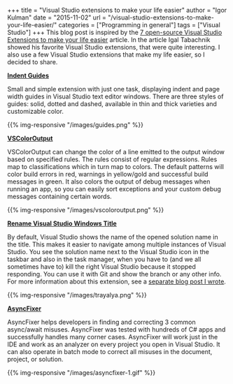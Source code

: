+++
title = "Visual Studio extensions to make your life easier"
author = "Igor Kulman"
date = "2015-11-02"
url = "/visual-studio-extensions-to-make-your-life-easier/"
categories = ["Programming in general"]
tags = ["Visual Studio"]
+++
This blog post is inspired by the [7 open-source Visual Studio Extensions to make your life easier][1] article. In the article Igal Tabachnik showed his favorite Visual Studio extensions, that were quite interesting. I also use a few Visual Studio extensions that make my life easier, so I decided to share. 

<!--more-->

**[Indent Guides][2]**

Small and simple extension with just one task, displaying indent and page width guides in Visual Studio text editor windows. There are three styles of guides: solid, dotted and dashed, available in thin and thick varieties and customizable color.

{{% img-responsive "/images/guides.png" %}}

**[VSColorOutput][4]**

VSColorOutput can change the color of a line emitted to the output window based on specified rules. The rules consist of regular expressions. Rules map to classifications which in turn map to colors. The default patterns will color build errors in red, warnings in yellow/gold and successful build messages in green. It also colors the output of debug messages when running an app, so you can easily sort exceptions and your custom debug messages containing certain words. 

{{% img-responsive "/images/vscoloroutput.png" %}}

**[Rename Visual Studio Windows Title][6]**

By default, Visual Studio shows the name of the opened solution name in the title. This makes it easier to navigate among multiple instances of Visual Studio. You see the solution name next to the Visual Studio icon in the taskbar and also in the task manager, when you have to (and we all sometimes have to) kill the right Visual Studio because it stopped responding. You can use it with Git and show the branch or any other info. For more information about this extension, see a [separate blog post I wrote][7].

{{% img-responsive "/images/trayalya.png" %}}

**[AsyncFixer][9]**

AsyncFixer helps developers in finding and correcting 3 common async/await misuses. AsyncFixer was tested with hundreds of C# apps and successfully handles many corner cases. AsyncFixer will work just in the IDE and work as an analyzer on every project you open in Visual Studio. It can also operate in batch mode to correct all misuses in the document, project, or solution. 

{{% img-responsive "/images/asyncfixer-1.gif" %}}

 [1]: http://hmemcpy.com/2015/10/7-open-source-visual-studio-extensions-to-make-your-life-easier/
 [2]: https://visualstudiogallery.msdn.microsoft.com/e792686d-542b-474a-8c55-630980e72c30
 [3]: http://i1.visualstudiogallery.msdn.s-msft.com/e792686d-542b-474a-8c55-630980e72c30/image/file/105611/1/screen.png
 [4]: https://www.visualstudiogallery.msdn.microsoft.com/f4d9c2b5-d6d7-4543-a7a5-2d7ebabc2496
 [5]: https://visualstudiogallery.msdn.microsoft.com/f4d9c2b5-d6d7-4543-a7a5-2d7ebabc2496/image/file/63101/9/screenshot.png?Id=63101
 [6]: https://visualstudiogallery.msdn.microsoft.com/f3f23845-5b1e-4811-882f-60b7181fa6d6
 [7]: http://blog.kulman.sk/quick-tip-showing-solution-branch-name-in-visual-studio-title/
 [8]: http://blog.kulman.sk/wp-content/uploads/2015/07/trayalya.png
 [9]: https://visualstudiogallery.msdn.microsoft.com/03448836-db42-46b3-a5c7-5fc5d36a8308
 [10]: https://i1.visualstudiogallery.msdn.s-msft.com/03448836-db42-46b3-a5c7-5fc5d36a8308/image/file/154241/1/asyncfixer-1.gif
